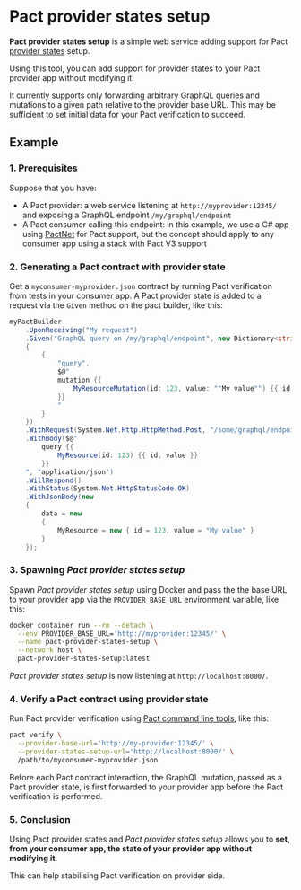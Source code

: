 Pact provider states setup
==========================

**Pact provider states setup** is a simple web service adding support for Pact
[provider states](https://docs.pact.io/getting_started/provider_states) setup.

Using this tool, you can add support for provider states to your Pact provider
app without modifying it.

It currently supports only forwarding arbitrary GraphQL queries and mutations to
a given path relative to the provider base URL. This may be sufficient to set
initial data for your Pact verification to succeed.

Example
-------

### 1. Prerequisites

Suppose that you have:

* A Pact provider: a web service listening at `http://myprovider:12345/` and
  exposing a GraphQL endpoint `/my/graphql/endpoint`
* A Pact consumer calling this endpoint: in this example, we use a C# app using
  [PactNet](https://www.nuget.org/packages/PactNet/) for Pact support, but the
  concept should apply to any consumer app using a stack with Pact V3 support

### 2. Generating a Pact contract with provider state

Get a `myconsumer-myprovider.json` contract by running Pact verification from
tests in your consumer app. A Pact provider state is added to a request via the
`Given` method on the pact builder, like this:

```cs
myPactBuilder
    .UponReceiving("My request")
    .Given("GraphQL query on /my/graphql/endpoint", new Dictionary<string, string>
    {
        {
            "query",
            $@"
            mutation {{
                MyResourceMutation(id: 123, value: ""My value"") {{ id }}
            }}
            "
        }
    })
    .WithRequest(System.Net.Http.HttpMethod.Post, "/some/graphql/endpoint")
    .WithBody($@"
        query {{
            MyResource(id: 123) {{ id, value }}
        }}
    ", "application/json")
    .WillRespond()
    .WithStatus(System.Net.HttpStatusCode.OK)
    .WithJsonBody(new
    {
        data = new
        {
            MyResource = new { id = 123, value = "My value" }
        }
    });
```

### 3. Spawning *Pact provider states setup*

Spawn *Pact provider states setup* using Docker and pass the the base URL to
your provider app via the `PROVIDER_BASE_URL` environment variable, like this:

```sh
docker container run --rm --detach \
  --env PROVIDER_BASE_URL='http://myprovider:12345/' \
  --name pact-provider-states-setup \
  --network host \
  pact-provider-states-setup:latest
```

*Pact provider states setup* is now listening at `http://localhost:8000/`.

### 4. Verify a Pact contract using provider state

Run Pact provider verification using [Pact command line
tools](https://docs.pact.io/implementation_guides/cli), like this:

```sh
pact verify \
  --provider-base-url='http://my-provider:12345/' \
  --provider-states-setup-url='http://localhost:8000/' \
  /path/to/myconsumer-myprovider.json
```

Before each Pact contract interaction, the GraphQL mutation, passed as a Pact
provider state, is first forwarded to your provider app before the Pact
verification is performed.

### 5. Conclusion

Using Pact provider states and *Pact provider states setup* allows you to **set,
from your consumer app, the state of your provider app without modifying it**.

This can help stabilising Pact verification on provider side.
